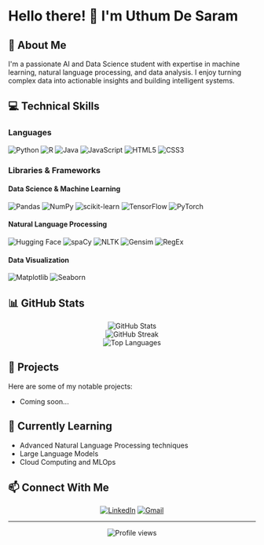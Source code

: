 # Hello there! 👋 I'm Uthum De Saram

## 🚀 About Me
I'm a passionate AI and Data Science student with expertise in machine learning, natural language processing, and data analysis. I enjoy turning complex data into actionable insights and building intelligent systems.

## 💻 Technical Skills

### Languages
![Python](https://img.shields.io/badge/Python-3776AB?style=for-the-badge&logo=python&logoColor=white)
![R](https://img.shields.io/badge/R-276DC3?style=for-the-badge&logo=r&logoColor=white)
![Java](https://img.shields.io/badge/Java-ED8B00?style=for-the-badge&logo=java&logoColor=white)
![JavaScript](https://img.shields.io/badge/JavaScript-F7DF1E?style=for-the-badge&logo=javascript&logoColor=black)
![HTML5](https://img.shields.io/badge/HTML5-E34F26?style=for-the-badge&logo=html5&logoColor=white)
![CSS3](https://img.shields.io/badge/CSS3-1572B6?style=for-the-badge&logo=css3&logoColor=white)

### Libraries & Frameworks
#### Data Science & Machine Learning
![Pandas](https://img.shields.io/badge/Pandas-150458?style=flat-square&logo=pandas&logoColor=white)
![NumPy](https://img.shields.io/badge/NumPy-013243?style=flat-square&logo=numpy&logoColor=white)
![scikit-learn](https://img.shields.io/badge/Scikit--learn-F7931E?style=flat-square&logo=scikit-learn&logoColor=white)
![TensorFlow](https://img.shields.io/badge/TensorFlow-FF6F00?style=flat-square&logo=tensorflow&logoColor=white)
![PyTorch](https://img.shields.io/badge/PyTorch-EE4C2C?style=flat-square&logo=pytorch&logoColor=white)

#### Natural Language Processing
![Hugging Face](https://img.shields.io/badge/Hugging%20Face-FFBD00?style=flat-square)
![spaCy](https://img.shields.io/badge/spaCy-09A3D5?style=flat-square)
![NLTK](https://img.shields.io/badge/NLTK-3EACAD?style=flat-square)
![Gensim](https://img.shields.io/badge/Gensim-6CB33E?style=flat-square)
![RegEx](https://img.shields.io/badge/RegEx-009900?style=flat-square)

#### Data Visualization
![Matplotlib](https://img.shields.io/badge/Matplotlib-3776AB?style=flat-square)
![Seaborn](https://img.shields.io/badge/Seaborn-4EAFD1?style=flat-square)

## 📊 GitHub Stats

<div align="center">
  <img src="https://github-readme-stats.vercel.app/api?username=uthumss&show_icons=true&theme=radical" alt="GitHub Stats" />
</div>

<div align="center">
  <img src="https://github-readme-streak-stats.herokuapp.com/?user=uthumss&theme=radical" alt="GitHub Streak" />
</div>

<div align="center">
  <img src="https://github-readme-stats.vercel.app/api/top-langs/?username=uthumss&layout=compact&theme=radical" alt="Top Languages" />
</div>

## 🔭 Projects
Here are some of my notable projects:
- Coming soon...

## 🌱 Currently Learning
- Advanced Natural Language Processing techniques
- Large Language Models
- Cloud Computing and MLOps

## 📫 Connect With Me

<div align="center">
  
[![LinkedIn](https://img.shields.io/badge/LinkedIn-0077B5?style=for-the-badge&logo=linkedin&logoColor=white)](https://www.linkedin.com/in/YourLinkedInUsername/)
[![Gmail](https://img.shields.io/badge/Gmail-D14836?style=for-the-badge&logo=gmail&logoColor=white)](mailto:your.email@gmail.com)

</div>

---

<div align="center">
  <img src="https://komarev.com/ghpvc/?username=uthumss&style=flat-square&color=blue" alt="Profile views" />
</div><!--
**uthumss/uthumss** is a ✨ _special_ ✨ repository because its `README.md` (this file) appears on your GitHub profile.
